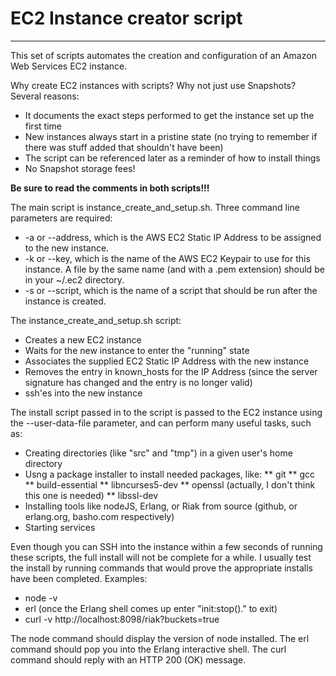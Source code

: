 # EC2 Instance creator script
-----------------------------

This set of scripts automates the creation and configuration of an Amazon Web Services EC2 instance.

Why create EC2 instances with scripts? Why not just use Snapshots? Several reasons:

* It documents the exact steps performed to get the instance set up the first time
* New instances always start in a pristine state (no trying to remember if there was stuff added that shouldn't have been)
* The script can be referenced later as a reminder of how to install things
* No Snapshot storage fees!

__Be sure to read the comments in both scripts!!!__

The main script is instance_create_and_setup.sh. Three command line parameters are required:

* -a or --address, which is the AWS EC2 Static IP Address to be assigned to the new instance.
* -k or --key, which is the name of the AWS EC2 Keypair to use for this instance. A file by the same name (and with a .pem extension) should be in your ~/.ec2 directory.
* -s or --script, which is the name of a script that should be run after the instance is created.

The instance_create_and_setup.sh script:

* Creates a new EC2 instance
* Waits for the new instance to enter the "running" state
* Associates the supplied EC2 Static IP Address with the new instance
* Removes the entry in known_hosts for the IP Address (since the server signature has changed and the entry is no longer valid)
* ssh'es into the new instance

The install script passed in to the script is passed to the EC2 instance using the --user-data-file parameter, and can perform many useful tasks, such as:

* Creating directories (like "src" and "tmp") in a given user's home directory
* Usng a package installer to install needed packages, like:
** git
** gcc
** build-essential
** libncurses5-dev
** openssl (actually, I don't think this one is needed)
** libssl-dev
* Installing tools like nodeJS, Erlang, or Riak from source (github, or erlang.org, basho.com respectively)
* Starting services

Even though you can SSH into the instance within a few seconds of running these scripts, the full install will not be complete for a while. I usually test the install by running commands that would prove the appropriate installs have been completed. Examples:

* node -v
* erl (once the Erlang shell comes up enter "init:stop()." to exit)
* curl -v http://localhost:8098/riak?buckets=true

The node command should display the version of node installed. The erl command should pop you into the Erlang interactive shell. The curl command should reply with an HTTP 200 (OK) message.


